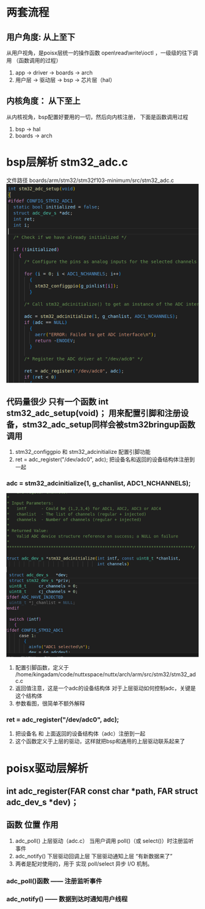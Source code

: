 #       两套流程
##      用户角度:  从上至下
从用户视角，是poisx层统一的操作函数 open\read\write\ioctl  ，一级级的往下调用   （函数调用的过程）
1.  app ->  driver  ->  boards  ->  arch
2.  用户层    ->    驱动层  ->  bsp ->  芯片层（hal）
##      内核角度：  从下至上
从内核视角，bsp配置好要用的一切，然后向内核注册，   下面是函数调用过程
1.  bsp ->  hal
2.  boards  ->  arch






#       bsp层解析   stm32_adc.c
文件路径    boards/arm/stm32/stm32f103-minimum/src/stm32_adc.c
![alt text](driver/stm32_adc_setup.png)

##      代码量很少  只有一个函数    int stm32_adc_setup(void)； 用来配置引脚和注册设备，stm32_adc_setup同样会被stm32bringup函数调用
1.  stm32_configgpio 和 stm32_adcinitialize 配置引脚功能
2.  ret = adc_register("/dev/adc0", adc);   把设备名和返回的设备结构体注册到一起 

###     adc = stm32_adcinitialize(1, g_chanlist, ADC1_NCHANNELS);
![alt text](driver/stm32_adcinitialize.png)
1.  配置引脚函数，定义于  /home/kingadam/code/nuttxspace/nuttx/arch/arm/src/stm32/stm32_adc.c
2.  返回值注意，这是一个adc的设备结构体  对于上层驱动如何控制adc，关键是这个结构体
3.  参数看图，很简单不额外解释
###     ret = adc_register("/dev/adc0", adc);
1.  把设备名 和 上面返回的设备结构体（adc）注册到一起 
2.  这个函数定义于上层的驱动，这样就把bsp和通用的上层驱动联系起来了


#       poisx驱动层解析

##      int adc_register(FAR const char *path, FAR struct adc_dev_s *dev)；

##      函数	位置	作用
1.  adc_poll()	上层驱动（adc.c）	当用户调用 poll()（或 select()）时注册监听事件
2.  adc_notify()	下层驱动回调上层	下层驱动通知上层 “有新数据来了”
3.  两者是配对使用的，用于 实现 poll/select 异步 I/O 机制。
###     adc_poll()函数 —— 注册监听事件
###     adc_notify() —— 数据到达时通知用户线程
